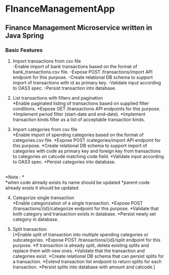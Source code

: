 # FInanceManagementApp

## Finance Management Microservice written in Java Spring

### Basic Features 
1.  Import transactions from csv file <br/>
-Enable import of bank transactions based on the format of bank_transactions.csv file.
-Expose POST /transactions/import API endpoint for this purpose.
-Create relational DB schema to support import of transactions with id as primary key.
-Validate input according to OAS3 spec.
-Persist transaction into database.

2.   List transactions with filters and pagination <br/>
*Enable paginated listing of transactions based on supplied filter conditions.
*Expose GET /transactions API endpoints for this purpose.
*Implement period filter (start-date and end-date).
*Implement transaction kinds filter as a list of acceptable transaction kinds.

3.  Import categories from csv file <br/>
*Enable import of spending categories based on the format of categories.csv file.
*Expose POST /categories/import API endpoint for this purpose.
*Create relational DB schema to support import of categories with code as primary key and foreign key from transactions to categories on catcode matching code field.
*Validate input according to OAS3 spec.
*Persist categories into database.
<br/>
*Note : * <br/>
*when code already exists its name should be updated
*parent-code already exists it should be updated

4.  Categorize single transaction <br/>
*Enable categorization of a single transaction.
*Expose POST /transactions/{id}/categorize endpoint for this purpose.
*Validate that both category and transaction exists in database.
*Persist newly set category in database.

5. Split transaction <br/>
[*Enable split of transaction into multiple spending categories or subcategories.
*Expose POST /transactions/{id}/split endpoint for this purpose.
*If transaction is already split, deleta existing splits and replace them with new ones.
*Validate that the transaction and categories exist.
*Create relational DB schema that can persist splits for a transaction.
*Extend transaction list endpoint to return splits for each transaction.
*Persist splits into database with amount and catcode.]


